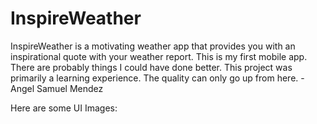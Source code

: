 # InspireWeather
InspireWeather is a motivating weather app that provides you with an inspirational quote with your weather report.
This is my first mobile app. There are probably things I could have done better. This project was primarily a learning experience. The quality can only go up from here. - Angel Samuel Mendez

Here are some UI Images:
